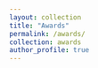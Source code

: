 ```yaml
---
layout: collection
title: "Awards"
permalink: /awards/
collection: awards
author_profile: true
---
```

